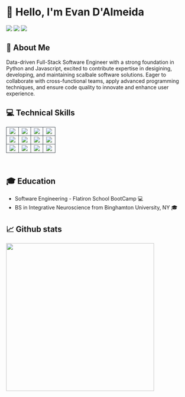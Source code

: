 # 👋 Hello, I'm Evan D'Almeida
<!-- [<img src="https://img.shields.io/badge/github-%231DA1F2.svg?&style=for-the-badge&logo=github&logoColor=white&color=black" />](https://github.com/evandalmeida)  -->
[<img src="https://img.shields.io/badge/LinkedIn-0077B5?style=for-the-badge&logo=linkedin&logoColor=white" />](https://www.linkedin.com/in/evan-d-almeida-31212922b/)
[<img src="https://img.shields.io/badge/Gmail-D14836?style=for-the-badge&logo=gmail&logoColor=white" />](mailto:edalmei1@gmail.com)
[<img src="https://img.shields.io/badge/Medium-12100E?style=for-the-badge&logo=medium&logoColor=white" />](https://medium.com/@edalmei1)

## 🚀 About Me
Data-driven Full-Stack Software Engineer with a strong foundation in Python and Javascript, excited to contribute expertise in desigining, developing, and maintaining scalbale software solutions. Eager to collaborate with cross-functional teams, apply advanced programming techniques, and ensure code quality to innovate and enhance user experience. 

## 💻 Technical Skills
<center>
    <table>
    <tr>
        <td align="center" style="border:1px solid #3A424A">
            <img src="https://img.shields.io/badge/Python-%233776AB.svg?style=for-the-badge&logo=python&logoColor=white">
        </td>
        <td align="center" style="border:1px solid #3A424A">
            <img src="https://img.shields.io/badge/Flask-%23000.svg?style=for-the-badge&logo=flask&logoColor=white">
        </td>
         <td align="center" style="border:1px solid #3A424A">
            <img src="https://img.shields.io/badge/JavaScript-%23F7DF1E.svg?style=for-the-badge&logo=javascript&logoColor=black">
        </td>
        <td align="center" style="border:1px solid #3A424A">
            <img src="https://img.shields.io/badge/React.js-%2361DAFB.svg?style=for-the-badge&logo=react&logoColor=white">
        </td>
    </tr>
    <tr>
        <td align="center" style="border:1px solid #3A424A">
        <img src="https://img.shields.io/badge/Express%20js-000000?style=for-the-badge&logo=express&logoColor=white">
        </td>
        <td align="center" style="border:1px solid #3A424A">
            <img src="https://img.shields.io/badge/SQLite-07405E?style=for-the-badge&logo=sqlite&logoColor=white">
        </td>
        <td align="center" style="border:1px solid #3A424A">
            <img src="https://img.shields.io/badge/SQLAlchemy-%230B3D91.svg?style=for-the-badge&logo=sqlalchemy&logoColor=white">
        </td>
        <td align="center" style="border:1px solid #3A424A">
            <img src="https://img.shields.io/badge/SQL-%23CC2927.svg?style=for-the-badge&logo=sql&logoColor=white">
        </td>
    </tr>
   <tr>
    <td align="center" style="border:1px solid #3A424A">
        <img src="https://img.shields.io/badge/GIT-E44C30?style=for-the-badge&logo=git&logoColor=white">
    </td>
    <td align="center" style="border:1px solid #3A424A">
        <img src="https://img.shields.io/badge/JWT-000000?style=for-the-badge&logo=JSON%20web%20tokens&logoColor=white">
    </td>
    <td align="center" style="border:1px solid #3A424A">
        <img src="https://img.shields.io/badge/CSS3-1572B6?style=for-the-badge&logo=css3&logoColor=white">
    </td>
    <td align="center" style="border:1px solid #3A424A">
        <img src="https://img.shields.io/badge/HTML5-E34F26?style=for-the-badge&logo=html5&logoColor=white">
    </td>
</tr>
</table>
</center>
<br/>

## 🎓 Education
- Software Engineering - Flatiron School BootCamp 💻
- BS in Integrative Neuroscience from Binghamton University, NY 🎓

## 📈 Github stats
<div style="display: inline-block;">
  <a href="https://github.com/evandalmeida/convoychat">
    <img height="" width="400" align="center" src="https://github-readme-stats.vercel.app/api/top-langs?username=evandalmeida&layout=compact&langs_count=8&card_width=320" />
  </a>
</div>
<br/>
